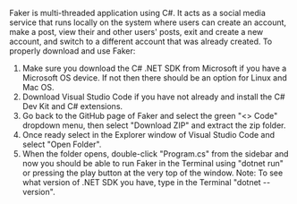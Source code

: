 Faker is multi-threaded application using C#. It acts as a social media service that runs locally on the system where users can create an account, make a post, view their and other users' posts,
exit and create a new account, and switch to a different account that was already created.
To properly download and use Faker:
1. Make sure you download the C# .NET SDK from Microsoft if you have a Microsoft OS device. If not then there should be an option for Linux and Mac OS.
2. Download Visual Studio Code if you have not already and install the C# Dev Kit and C# extensions.
3. Go back to the GitHub page of Faker and select the green "<> Code" dropdown menu, then select "Download ZIP" and extract the zip folder.
4. Once ready select in the Explorer window of Visual Studio Code and select "Open Folder".
5. When the folder opens, double-click "Program.cs" from the sidebar and now you should be able to run Faker in the Terminal using "dotnet run" or pressing the play button at the very top of the window.
Note: To see what version of .NET SDK you have, type in the Terminal "dotnet --version".
